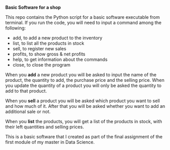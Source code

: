**Basic Software for a shop** 

This repo contains the Python script for a basic software executable from terminal.
If you run the code, you will need to input a command among the following:
- add, to add a new product to the inventory
- list, to list all the products in stock
- sell, to register new sales
- profits, to show gross & net profits
- help, to get information about the commands
- close, to close the program

When you **add** a new product you will be asked to input the name of the product, the quantity to add, the purchase price and the selling price. When you update the quantity of a product you will only be asked the quantity to add to that product. 

When you **sell** a product you will be asked which product you want to sell and how much of it. After that you will be asked whether you want to add an additional sale or not. 

When you **list** the products, you will get a list of the products in stock, with their left quantities and selling prices.

This is a basic software that I created as part of the final assignment of the first module of my master in Data Science.
